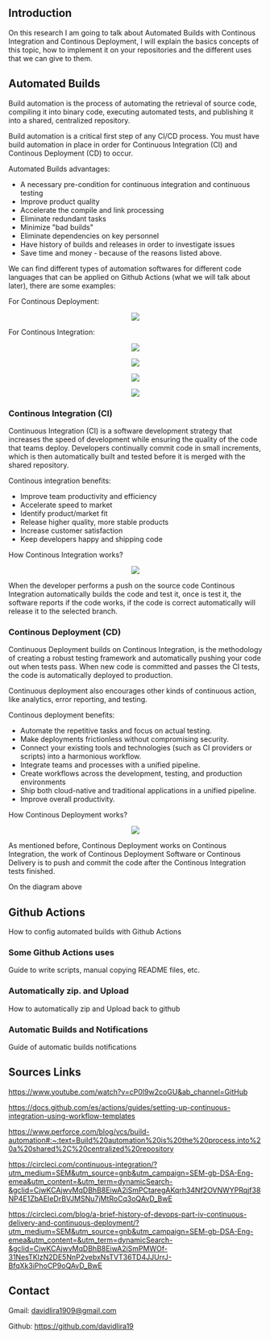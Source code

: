 ## Introduction

On this research I am going to talk about Automated Builds with Continous Integration and Continous Deployment, I will explain the basics concepts of this topic, how to implement it on your repositories and the different uses that we can give to them.

## Automated Builds

Build automation is the process of automating the retrieval of source code, compiling it into binary code, executing automated tests, and publishing it into a shared, centralized repository.

Build automation is a critical first step of any CI/CD process. You must have build automation in place in order for Continuous Integration (CI) and Continous Deployment (CD) to occur.

Automated Builds advantages:
- A necessary pre-condition for continuous integration and continuous testing
- Improve product quality
- Accelerate the compile and link processing
- Eliminate redundant tasks
- Minimize "bad builds"
- Eliminate dependencies on key personnel
- Have history of builds and releases in order to investigate issues
- Save time and money - because of the reasons listed above.

We can find different types of automation softwares for different code languages that can be applied on Github Actions (what we will talk about later), there are some examples:

For Continous Deployment:

<p align="center">
  <img src="images/continous_deployment_examples.PNG">
</p>

For Continous Integration:

<p align="center">
  <img src="images/continous_integration_examples1.PNG">
</p>

<p align="center">
  <img src="images/continous_integration_examples2.PNG">
</p>

<p align="center">
  <img src="images/continous_integration_examples3.PNG">
</p>

<p align="center">
  <img src="images/continous_integration_examples4.PNG">
</p>


### Continous Integration (CI)

Continuous Integration (CI) is a software development strategy that increases the speed of development while ensuring the quality of the code that teams deploy. Developers continually commit code in small increments, which is then automatically built and tested before it is merged with the shared repository.

Continous integration benefits:
- Improve team productivity and efficiency
- Accelerate speed to market
- Identify product/market fit
- Release higher quality, more stable products
- Increase customer satisfaction
- Keep developers happy and shipping code

How Continous Integration works?

<p align="center">
  <img src="images/continous_integration.png">
</p>

When the developer performs a push on the source code Continous Integration automatically builds the code and test it, once is test it, the software reports if the code works, if the code is correct automatically will release it to the selected branch.

### Continous Deployment (CD)

Continuous Deployment builds on Continous Integration, is the methodology of creating a robust testing framework and automatically pushing your code out when tests pass. When new code is committed and passes the CI tests, the code is automatically deployed to production. 

Continuous deployment also encourages other kinds of continuous action, like analytics, error reporting, and testing.

Continous deployment benefits:
- Automate the repetitive tasks and focus on actual testing.
- Make deployments frictionless without compromising security.
- Connect your existing tools and technologies (such as CI providers or scripts) into a harmonious workflow.
- Integrate teams and processes with a unified pipeline.
- Create workflows across the development, testing, and production environments
- Ship both cloud-native and traditional applications in a unified pipeline.
- Improve overall productivity.

How Continous Deployment works?

<p align="center">
  <img src="images/continous_deployment.png">
</p>

As mentioned before, Continous Deployment works on Continous Integration, the work of Continous Deployment Software or Continous Delivery is to push and commit the code after the Continous Integration tests finished.

On the diagram above

## Github Actions

How to config automated builds with Github Actions


### Some Github Actions uses

Guide to write scripts, manual copying README files, etc.

### Automatically zip. and Upload

How to automatically zip and Upload back to github

### Automatic Builds and Notifications

Guide of automatic builds notifications

## Sources Links

<a href="https://www.youtube.com/watch?v=cP0I9w2coGU&ab_channel=GitHub">https://www.youtube.com/watch?v=cP0I9w2coGU&ab_channel=GitHub</a><br/>

<a href="https://docs.github.com/es/actions/guides/setting-up-continuous-integration-using-workflow-templates">https://docs.github.com/es/actions/guides/setting-up-continuous-integration-using-workflow-templates</a><br/>

<a href="https://www.perforce.com/blog/vcs/build-automation#:~:text=Build%20automation%20is%20the%20process,into%20a%20shared%2C%20centralized%20repository.">https://www.perforce.com/blog/vcs/build-automation#:~:text=Build%20automation%20is%20the%20process,into%20a%20shared%2C%20centralized%20repository</a><br/>

<a href="https://circleci.com/continuous-integration/?utm_medium=SEM&utm_source=gnb&utm_campaign=SEM-gb-DSA-Eng-emea&utm_content=&utm_term=dynamicSearch-&gclid=CjwKCAjwvMqDBhB8EiwA2iSmPCtaregAKqrh34Nf2OVNWYPRqjf38NP4E1ZbAEIeDrBVJMSNu7jMtRoCq3oQAvD_BwE">https://circleci.com/continuous-integration/?utm_medium=SEM&utm_source=gnb&utm_campaign=SEM-gb-DSA-Eng-emea&utm_content=&utm_term=dynamicSearch-&gclid=CjwKCAjwvMqDBhB8EiwA2iSmPCtaregAKqrh34Nf2OVNWYPRqjf38NP4E1ZbAEIeDrBVJMSNu7jMtRoCq3oQAvD_BwE</a><br/>

<a href="https://circleci.com/blog/a-brief-history-of-devops-part-iv-continuous-delivery-and-continuous-deployment/?utm_medium=SEM&utm_source=gnb&utm_campaign=SEM-gb-DSA-Eng-emea&utm_content=&utm_term=dynamicSearch-&gclid=CjwKCAjwvMqDBhB8EiwA2iSmPMWOf-31NesTKlzN2DE5NnP2vebxNsTVT36TD4JJUrrJ-BfqXk3iPhoCP9oQAvD_BwE">https://circleci.com/blog/a-brief-history-of-devops-part-iv-continuous-delivery-and-continuous-deployment/?utm_medium=SEM&utm_source=gnb&utm_campaign=SEM-gb-DSA-Eng-emea&utm_content=&utm_term=dynamicSearch-&gclid=CjwKCAjwvMqDBhB8EiwA2iSmPMWOf-31NesTKlzN2DE5NnP2vebxNsTVT36TD4JJUrrJ-BfqXk3iPhoCP9oQAvD_BwE</a><br/>

## Contact

Gmail: <a href="davidlira1909@gmail.com">davidlira1909@gmail.com</a><br/>

Github: <a href="davidlira19">https://github.com/davidlira19</a><br/>
